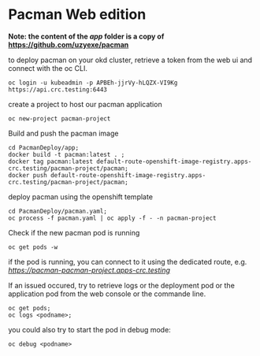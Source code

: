 # Pacman Web edition

**Note: the content of the *app* folder is a copy of https://github.com/uzyexe/pacman** 


to deploy pacman on your okd cluster, retrieve a token from the web ui and connect with the oc CLI.
```
oc login -u kubeadmin -p APBEh-jjrVy-hLQZX-VI9Kg https://api.crc.testing:6443
```

create a project to host our pacman application
```
oc new-project pacman-project
```


Build and push the pacman image
```
cd PacmanDeploy/app;
docker build -t pacman:latest . ;
docker tag pacman:latest default-route-openshift-image-registry.apps-crc.testing/pacman-project/pacman;
docker push default-route-openshift-image-registry.apps-crc.testing/pacman-project/pacman;
```

deploy pacman using the openshift template
```
cd PacmanDeploy/pacman.yaml;
oc process -f pacman.yaml | oc apply -f - -n pacman-project
```

Check if the new pacman pod is running 
```
oc get pods -w
```

if the pod is running, you can connect to it using the dedicated route, e.g. *https://pacman-pacman-project.apps-crc.testing*

If an issued occured, try to retrieve logs or the deployment pod or the application pod from the web console or the commande line.
```
oc get pods;
oc logs <podname>;
```

you could also try to start the pod in debug mode:
```
oc debug <podname>
```